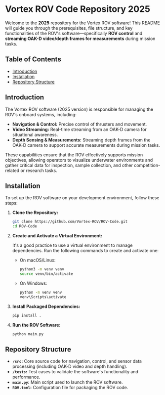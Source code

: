 # Vortex ROV Code Repository 2025

Welcome to the **2025** repository for the Vortex ROV software! This README will guide you through the prerequisites, file structure, and key functionalities of the ROV's software—specifically **ROV control** and **streaming OAK-D video/depth frames for measurements** during mission tasks.

## Table of Contents

- [Introduction](#introduction)
- [Installation](#installation)
- [Repository Structure](#repository-structure)

## Introduction

The Vortex ROV software (2025 version) is responsible for managing the ROV's onboard systems, including:
- **Navigation & Control:** Precise control of thrusters and movement.
- **Video Streaming:** Real-time streaming from an OAK-D camera for situational awareness.
- **Depth Sensing & Measurements:** Streaming depth frames from the OAK-D camera to support accurate measurements during mission tasks.

These capabilities ensure that the ROV effectively supports mission objectives, allowing operators to visualize underwater environments and gather critical data for inspection, sample collection, and other competition-related or research tasks.

## Installation

To set up the ROV software on your development environment, follow these steps:

1. **Clone the Repository:**
   ```bash
   git clone https://github.com/Vortex-ROV/ROV-Code.git
   cd ROV-Code
   ```

2. **Create and Activate a Virtual Environment:**

   It's a good practice to use a virtual environment to manage dependencies. Run the following commands to create and activate one:

   - On macOS/Linux:
     ```bash
     python3 -m venv venv
     source venv/bin/activate
     ```

   - On Windows:
     ```bash
     python -m venv venv
     venv\Scripts\activate
     ```
     
3. **Install Packaged Dependencies:**
   ```bash
   pip install .
   ```

4. **Run the ROV Software:**
   ```bash
   python main.py
   ```

## Repository Structure

- **`/src`:** Core source code for navigation, control, and sensor data processing (including OAK-D video and depth handling).
- **`/tests`:** Test cases to validate the software's functionality and performance.
- **`main.py`:** Main script used to launch the ROV software.
- **`ROV.toml`:** Configuration file for packaging the ROV code.
